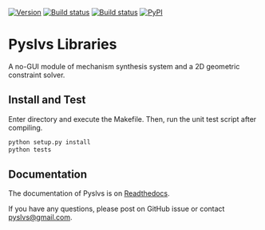 [![Version](https://img.shields.io/badge/version-19.07.0-yellow.svg)](https://github.com/KmolYuan/pyslvs/releases/latest)
[![Build status](https://ci.appveyor.com/api/projects/status/6l1bh1197ncahd0q?svg=true)](https://ci.appveyor.com/project/KmolYuan/pyslvs)
[![Build status](https://img.shields.io/travis/KmolYuan/pyslvs.svg?logo=travis)](https://travis-ci.org/KmolYuan/pyslvs)
[![PyPI](https://img.shields.io/pypi/v/pyslvs.svg)](https://pypi.org/project/pyslvs/)

# Pyslvs Libraries

A no-GUI module of mechanism synthesis system and a 2D geometric constraint solver.

## Install and Test

Enter directory and execute the Makefile. Then, run the unit test script after compiling.

```bash
python setup.py install
python tests
```

## Documentation

The documentation of Pyslvs is on [Readthedocs](https://pyslvs-ui.readthedocs.io/en/latest/).

If you have any questions, please post on GitHub issue or contact <pyslvs@gmail.com>.
